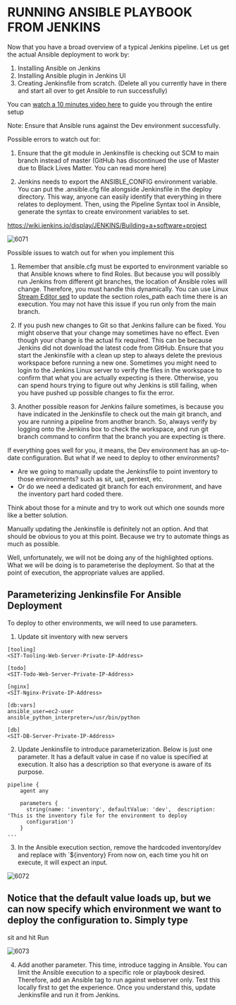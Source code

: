 # RUNNING ANSIBLE PLAYBOOK FROM JENKINS

Now that you have a broad overview of a typical Jenkins pipeline. Let us get the actual Ansible deployment to work by:

1. Installing Ansible on Jenkins
2. Installing Ansible plugin in Jenkins UI
3. Creating Jenkinsfile from scratch. (Delete all you currently have in there and start all over to get Ansible to run successfully)

You can [watch a 10 minutes video here](https://youtu.be/PRpEbFZi7nI) to guide you through the entire setup

Note: Ensure that Ansible runs against the Dev environment successfully.

Possible errors to watch out for:

1. Ensure that the git module in Jenkinsfile is checking out SCM to main branch instead of master (GitHub has discontinued the use of
Master due to Black Lives Matter. You can read more here)

2. Jenkins needs to export the ANSIBLE_CONFIG environment variable. You can put the .ansible.cfg file alongside Jenkinsfile in the
deploy directory. This way, anyone can easily identify that everything in there relates to deployment. Then, using the Pipeline
Syntax tool in Ansible, generate the syntax to create environment variables to set.

https://wiki.jenkins.io/display/JENKINS/Building+a+software+project


![6071](https://user-images.githubusercontent.com/85270361/210167751-0d654ed1-893b-4758-9c3b-3b3551661bcd.PNG)


Possible issues to watch out for when you implement this

1. Remember that ansible.cfg must be exported to environment variable so that Ansible knows where to find Roles. But because you will
possibly run Jenkins from different git branches, the location of Ansible roles will change. Therefore, you must handle this 
dynamically. You can use Linux [Stream Editor sed](https://www.gnu.org/software/sed/manual/sed.html) to update the section 
roles_path each time there is an execution. You may not have this issue if you run only from the main branch.

2. If you push new changes to Git so that Jenkins failure can be fixed. You might observe that your change may sometimes have no effect.
Even though your change is the actual fix required. This can be because Jenkins did not download the latest code from GitHub. Ensure
that you start the Jenkinsfile with a clean up step to always delete the previous workspace before running a new one. Sometimes 
you might need to login to the Jenkins Linux server to verify the files in the workspace to confirm that what you are actually 
expecting is there. Otherwise, you can spend hours trying to figure out why Jenkins is still failing, when you have pushed up 
possible changes to fix the error.

3. Another possible reason for Jenkins failure sometimes, is because you have indicated in the Jenkinsfile to check out the main git
branch, and you are running a pipeline from another branch. So, always verify by logging onto the Jenkins box to check the workspace,
and run git branch command to confirm that the branch you are expecting is there.


If everything goes well for you, it means, the Dev environment has an up-to-date configuration. But what if we need to deploy to
other environments?

- Are we going to manually update the Jenkinsfile to point inventory to those environments? such as sit, uat, pentest, etc.
- Or do we need a dedicated git branch for each environment, and have the inventory part hard coded there.

Think about those for a minute and try to work out which one sounds more like a better solution.

Manually updating the Jenkinsfile is definitely not an option. And that should be obvious to you at this point. Because we try to
automate things as much as possible.

Well, unfortunately, we will not be doing any of the highlighted options. What we will be doing is to parameterise the deployment. 
So that at the point of execution, the appropriate values are applied.


## Parameterizing Jenkinsfile For Ansible Deployment

To deploy to other environments, we will need to use parameters.

1. Update sit inventory with new servers


```
[tooling]
<SIT-Tooling-Web-Server-Private-IP-Address>

[todo]
<SIT-Todo-Web-Server-Private-IP-Address>

[nginx]
<SIT-Nginx-Private-IP-Address>

[db:vars]
ansible_user=ec2-user
ansible_python_interpreter=/usr/bin/python

[db]
<SIT-DB-Server-Private-IP-Address>
```

2. Update Jenkinsfile to introduce parameterization. Below is just one parameter. It has a default value in case if no value is 
specified at execution. It also has a description so that everyone is aware of its purpose.

```
pipeline {
    agent any

    parameters {
      string(name: 'inventory', defaultValue: 'dev',  description: 'This is the inventory file for the environment to deploy 
      configuration')
    }
...
```


3. In the Ansible execution section, remove the hardcoded inventory/dev and replace with `${inventory}
From now on, each time you hit on execute, it will expect an input.


![6072](https://user-images.githubusercontent.com/85270361/210167987-8db77bd8-2a78-4cfc-93a1-00006ab00fa7.PNG)


## Notice that the default value loads up, but we can now specify which environment we want to deploy the configuration to. Simply type
sit and hit Run

![6073](https://user-images.githubusercontent.com/85270361/210168032-0cdcb670-d96d-4d4b-937b-8341fee2ec5f.PNG)


4. Add another parameter. This time, introduce tagging in Ansible. You can limit the Ansible execution to a specific role or playbook
desired. Therefore, add an Ansible tag to run against webserver only. Test this locally first to get the experience. Once you 
understand this, update Jenkinsfile and run it from Jenkins.
